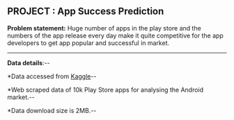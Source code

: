 ## PROJECT : App Success Prediction
**Problem statement:**  Huge number of apps in the play store and the numbers of the app release every day make it quite competitive for                           the app developers to get app popular and successful in market.
***
**Data details**:--

*Data accessed from [Kaggle](https://www.kaggle.com/lava18/google-play-store-apps)--

*Web scraped data of 10k Play Store apps for analysing the Android market.--

*Data download size is 2MB.--
